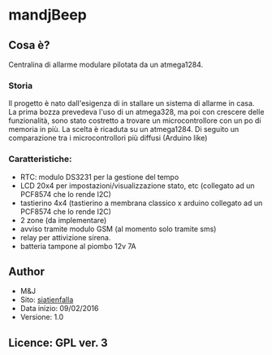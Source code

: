 # mandjBeep
## Cosa &egrave;? 
Centralina di allarme modulare pilotata da un atmega1284. 
### Storia
Il progetto &egrave; nato dall'esigenza di in stallare un sistema di allarme in casa. La prima bozza prevedeva l'uso di un atmega328, ma poi con crescere delle
funzionalit&agrave;, sono stato costretto a trovare un microcontrollore con un po di memoria in pi&ugrave;. La scelta &egrave; ricaduta su un atmega1284. Di seguito un comparazione 
tra i microcontrollori pi&ugrave; diffusi (Arduino like) 


### Caratteristiche:

* RTC: modulo DS3231 per la gestione del tempo
* LCD 20x4 per impostazioni/visualizzazione stato, etc (collegato ad un PCF8574 che lo rende I2C)
* tastierino 4x4 (tastierino a membrana classico x arduino collegato ad un PCF8574 che lo rende I2C)
* 2 zone (da implementare)
* avviso tramite modulo GSM (al momento solo tramite sms)
* relay per attivizione sirena.
* batteria tampone al piombo 12v 7A
 
##  Author
 * M&J 
 * Sito: [siatienfalla](http://siatienfalla.altervista.org/)
 * Data inizio: 09/02/2016
 * Versione: 1.0
 
## Licence: GPL ver. 3
